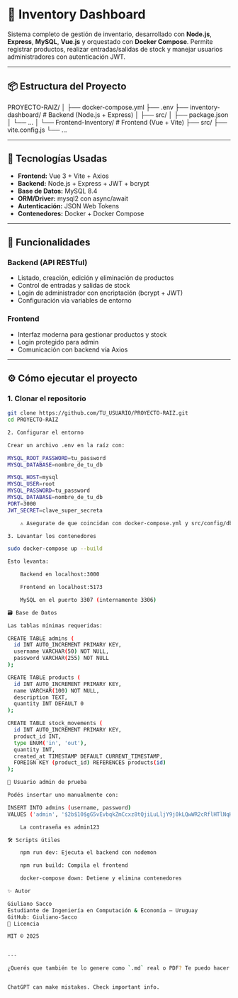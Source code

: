 # 🧾 Inventory Dashboard

Sistema completo de gestión de inventario, desarrollado con **Node.js**, **Express**, **MySQL**, **Vue.js** y orquestado con **Docker Compose**. Permite registrar productos, realizar entradas/salidas de stock y manejar usuarios administradores con autenticación JWT.

---

## 📦 Estructura del Proyecto

PROYECTO-RAIZ/
│
├── docker-compose.yml
├── .env
├── inventory-dashboard/ # Backend (Node.js + Express)
│ ├── src/
│ ├── package.json
│ └── ...
│
└── Frontend-Inventory/ # Frontend (Vue + Vite)
├── src/
├── vite.config.js
└── ...


---

## 🚀 Tecnologías Usadas

- **Frontend:** Vue 3 + Vite + Axios
- **Backend:** Node.js + Express + JWT + bcrypt
- **Base de Datos:** MySQL 8.4
- **ORM/Driver:** mysql2 con async/await
- **Autenticación:** JSON Web Tokens
- **Contenedores:** Docker + Docker Compose

---

## 🧠 Funcionalidades

### Backend (API RESTful)
- Listado, creación, edición y eliminación de productos
- Control de entradas y salidas de stock
- Login de administrador con encriptación (bcrypt + JWT)
- Configuración vía variables de entorno

### Frontend
- Interfaz moderna para gestionar productos y stock
- Login protegido para admin
- Comunicación con backend vía Axios

---

## ⚙️ Cómo ejecutar el proyecto

### 1. Clonar el repositorio

```bash
git clone https://github.com/TU_USUARIO/PROYECTO-RAIZ.git
cd PROYECTO-RAIZ

2. Configurar el entorno

Crear un archivo .env en la raíz con:

MYSQL_ROOT_PASSWORD=tu_password
MYSQL_DATABASE=nombre_de_tu_db

MYSQL_HOST=mysql
MYSQL_USER=root
MYSQL_PASSWORD=tu_password
MYSQL_DATABASE=nombre_de_tu_db
PORT=3000
JWT_SECRET=clave_super_secreta

    ⚠️ Asegurate de que coincidan con docker-compose.yml y src/config/db.js.

3. Levantar los contenedores

sudo docker-compose up --build

Esto levanta:

    Backend en localhost:3000

    Frontend en localhost:5173

    MySQL en el puerto 3307 (internamente 3306)

🗃️ Base de Datos

Las tablas mínimas requeridas:

CREATE TABLE admins (
  id INT AUTO_INCREMENT PRIMARY KEY,
  username VARCHAR(50) NOT NULL,
  password VARCHAR(255) NOT NULL
);

CREATE TABLE products (
  id INT AUTO_INCREMENT PRIMARY KEY,
  name VARCHAR(100) NOT NULL,
  description TEXT,
  quantity INT DEFAULT 0
);

CREATE TABLE stock_movements (
  id INT AUTO_INCREMENT PRIMARY KEY,
  product_id INT,
  type ENUM('in', 'out'),
  quantity INT,
  created_at TIMESTAMP DEFAULT CURRENT_TIMESTAMP,
  FOREIGN KEY (product_id) REFERENCES products(id)
);

🧪 Usuario admin de prueba

Podés insertar uno manualmente con:

INSERT INTO admins (username, password)
VALUES ('admin', '$2b$10$gG5vEvbqkZmCcxz8tQjiLuLljY9j0kLQwWR2cRflHTlNqHdPV3oLS');

    La contraseña es admin123

🛠️ Scripts útiles

    npm run dev: Ejecuta el backend con nodemon

    npm run build: Compila el frontend

    docker-compose down: Detiene y elimina contenedores

✨ Autor

Giuliano Sacco
Estudiante de Ingeniería en Computación & Economía – Uruguay
GitHub: Giuliano-Sacco
📃 Licencia

MIT © 2025


---

¿Querés que también te lo genere como `.md` real o PDF? Te puedo hacer ambos con gusto.


ChatGPT can make mistakes. Check important info.


